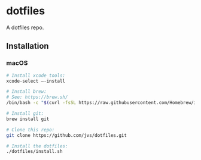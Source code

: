 # dotfiles

A dotfiles repo.


## Installation

### macOS

```bash
# Install xcode tools:
xcode-select —-install

# Install brew:
# See: https://brew.sh/
/bin/bash -c "$(curl -fsSL https://raw.githubusercontent.com/Homebrew/install/master/install.sh)"

# Install git:
brew install git

# Clone this repo:
git clone https://github.com/jvs/dotfiles.git

# Install the dotfiles:
./dotfiles/install.sh
```
